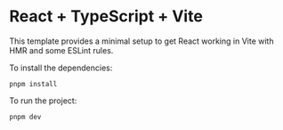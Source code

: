 # React + TypeScript + Vite

This template provides a minimal setup to get React working in Vite with HMR and some ESLint rules.

To install the dependencies:

```
pnpm install
```

To run the project:

```
pnpm dev
```
